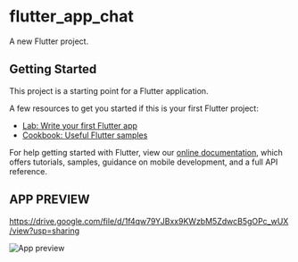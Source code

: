 # flutter_app_chat

A new Flutter project.

## Getting Started

This project is a starting point for a Flutter application.

A few resources to get you started if this is your first Flutter project:

- [Lab: Write your first Flutter app](https://flutter.dev/docs/get-started/codelab)
- [Cookbook: Useful Flutter samples](https://flutter.dev/docs/cookbook)

For help getting started with Flutter, view our
[online documentation](https://flutter.dev/docs), which offers tutorials,
samples, guidance on mobile development, and a full API reference.

## APP PREVIEW

https://drive.google.com/file/d/1f4qw79YJBxx9KWzbM5ZdwcB5gOPc_wUX/view?usp=sharing

![App preview](./app-preview.gif)
